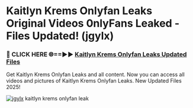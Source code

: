 # Kaitlyn Krems Onlyfan Leaks Original Videos 0nlyFans Leaked - Files Updated! (jgylx)

<h3>🔴 CLICK HERE 🌐==►► <a href="https://best4dudes.click/HH4t6V" rel="nofollow">Kaitlyn Krems Onlyfan Leaks Updated Files</a></h3>

Get Kaitlyn Krems Onlyfan Leaks and all content. Now you can access all videos and pictures of Kaitlyn Krems Onlyfan Leaks. New Updated Files 2025!

[![jgylx](https://github.com/user-attachments/assets/8c521d6e-e6e3-4a75-9320-d58ab9d79d5b)](https://best4dudes.click/HH4t6V)
kaitlyn krems onlyfan leak